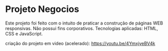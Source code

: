 # Projeto Negocios
Este projeto foi feito com o intuito de praticar a construção de páginas WEB responsivas. Não possui fins corporativos. 
Tecnologias aplicadas: HTML, CSS e  JavaScript.

criação do projeto em video (acelerado): https://youtu.be/4YmxjyeBV4k
